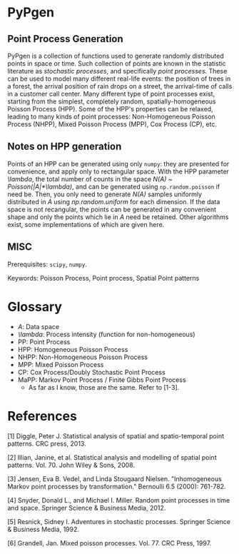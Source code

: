 # PyPgen

## Point Process Generation

PyPgen is a collection of functions used to generate randomly distributed points in space or time.
Such collection of points are known in the statistic literature as *stochastic processes*, and specifically *point processes*.
These can be used to model many different real-life events: the position of trees in a forest, the arrival position of rain drops on a street, the arrival-time of calls in a customer call center.
Many different type of point processes exist, starting from the simplest, completely random, spatially-homogeneous Poisson Process (HPP).
Some of the HPP's properties can be relaxed, leading to many kinds of point processes: Non-Homogeneous Poisson Process (NHPP), Mixed Poisson Process (MPP), Cox Process (CP), etc.

## Notes on HPP generation

Points of an HPP can be generated using only `numpy`: they are presented for convenience, and apply only to rectangular space.
With the HPP parameter *\lambda*, the total number of counts in the space *N(A) ~ Poisson(|A|\*\lambda)*, and can be generated using `np.random.poisson` if need be.
Then, you only need to generate *N(A)* samples uniformly distributed in *A* using *np.random.uniform* for each dimension.
If the data space is not recangular, the points can be generated in any convenient shape and only the points which lie in *A* need be retained.
Other algorithms exist, some implementations of which are given here.

## MISC

Prerequisites: `scipy`, `numpy`.

Keywords: Poisson Process, Point process, Spatial Point patterns

# Glossary

- *A*: Data space
- *\lambda*: Process intensity (function for non-homogeneous)
- PP: Point Process
- HPP: Homogeneous Poisson Process
- NHPP: Non-Homogeneous Poisson Process
- MPP: Mixed Poisson Process
- CP: Cox Process/Doubly Stochastic Point Process
- MaPP: Markov Point Process / Finite Gibbs Point Process
	- As far as I know, those are the same. Refer to [1-3].

# References
[1] Diggle, Peter J. Statistical analysis of spatial and spatio-temporal point patterns. CRC press, 2013.

[2] Illian, Janine, et al. Statistical analysis and modelling of spatial point patterns. Vol. 70. John Wiley & Sons, 2008.

[3] Jensen, Eva B. Vedel, and Linda Stougaard Nielsen. "Inhomogeneous Markov point processes by transformation." Bernoulli 6.5 (2000): 761-782.

[4] Snyder, Donald L., and Michael I. Miller. Random point processes in time and space. Springer Science & Business Media, 2012.

[5] Resnick, Sidney I. Adventures in stochastic processes. Springer Science & Business Media, 1992.

[6] Grandell, Jan. Mixed poisson processes. Vol. 77. CRC Press, 1997.
